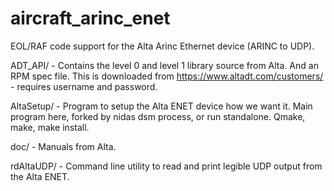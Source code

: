 # aircraft_arinc_enet
EOL/RAF code support for the Alta Arinc Ethernet device (ARINC to UDP).

ADT_API/ - Contains the level 0 and level 1 library source from Alta.  And an RPM spec file.  This is downloaded from https://www.altadt.com/customers/ - requires username and password.

AltaSetup/ - Program to setup the Alta ENET device how we want it.  Main program here, forked by nidas dsm process, or run standalone. Qmake, make, make install. 

doc/ - Manuals from Alta.

rdAltaUDP/ - Command line utility to read and print legible UDP output from the Alta ENET.

